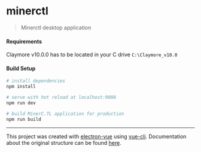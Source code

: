 # minerctl

> Minerctl desktop application

#### Requirements
Claymore v10.0.0 has to be located in your C drive `C:\Claymore_v10.0`

#### Build Setup

``` bash
# install dependencies
npm install

# serve with hot reload at localhost:9080
npm run dev

# build MinerC.TL application for production
npm run build

```

---

This project was created with [electron-vue](https://github.com/SimulatedGREG/electron-vue) using [vue-cli](https://github.com/vuejs/vue-cli). Documentation about the original structure can be found [here](https://simulatedgreg.gitbooks.io/electron-vue/content/index.html).
